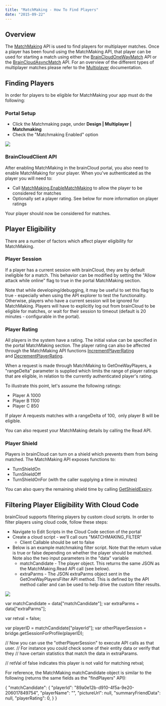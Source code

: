 ```yaml
---
title: "MatchMaking - How To Find Players"
date: "2015-09-22"
---
```


## Overview

The [MatchMaking](/api/capi/matchmaking) API is used to find players for multiplayer matches. Once a player has been found using the MatchMaking API, that player can be used for starting a match using either the [BrainCloudOneWayMatch](/api/capi/oneway) API or the [BrainCloudAsyncMatch](/api/capi/asyncmatch) API. For an overview of the different types of multiplayer matches please refer to the [Multiplayer](/learn/key-concepts/multiplayer/) documentation.

## Finding Players

In order for players to be eligible for MatchMaking your app must do the following:

### Portal Setup

- Click the Matchmaking page, under **Design | Multiplayer | Matchmaking**
- Check the "Matchmaking Enabled" option

[![](images/2018-06-20_19-47-01-300x186.png)](images/2018-06-20_19-47-01.png)

### BrainCloudClient API

After enabling MatchMaking in the brainCloud portal, you also need to enable MatchMaking for your player. When you've authenticated as the player you will need to:

- Call [MatchMaking.EnableMatchMaking](/api/capi/matchmaking/enablematchmaking) to allow the player to be considered for matches
- Optionally set a player rating. See below for more information on player ratings

Your player should now be considered for matches.

## Player Eligibility

There are a number of factors which affect player eligibility for MatchMaking.

### Player Session

If a player has a current session with brainCloud, they are by default ineligible for a match. This behavior can be modified by setting the "Allow attack while online" flag to true in the portal MatchMaking section.

Note that while developing/debugging, it may be useful to set this flag to true - especially when using the API explorer to test the functionality. Otherwise, players who have a current session will be ignored for MatchMaking. Players will have to explicitly log out from brainCloud to be eligible for matches, or wait for their session to timeout (default is 20 minutes - configurable in the portal).

### Player Rating

All players in the system have a rating. The initial value can be specified in the portal MatchMaking section. The player rating can also be affected through the MatchMaking API functions [IncrementPlayerRating](/api/capi/matchmaking/incrementplayerrating) and [DecrementPlayerRating](/api/capi/matchmaking/decrementplayerrating).

When a request is made through MatchMaking to GetOneWayPlayers, a "rangeDelta" parameter is supplied which limits the range of player ratings that are eligible, in relation to the currently authenticated player's rating.

To illustrate this point, let's assume the following ratings:

- Player A 1000
- Player B 1100
- Player C 850

If player A requests matches with a rangeDelta of 100,  only player B will be eligible.

You can also request your MatchMaking details by calling the Read API.

### Player Shield

Players in brainCloud can turn on a shield which prevents them from being matched. The MatchMaking API exposes functions to:

- TurnShieldOn
- TurnShieldOff
- TurnShieldOnFor (with the caller supplying a time in minutes)

You can also query the remaining shield time by calling [GetShieldExpiry](/api/capi/matchmaking/getshieldexpiry).

## Filtering Player Eligibility With Cloud Code

brainCloud supports filtering players by custom cloud scripts. In order to filter players using cloud code, follow these steps:

- Navigate to Edit Scripts in the Cloud Code section of the portal
- Create a cloud script - we'll call ours "MATCHMAKING\_FILTER"
    - Client Callable should be set to false
- Below is an example matchmaking filter script. Note that the return value is true or false depending on whether the player should be matched. Note also the two input parameters in the "data" variable
    - matchCandidate - The player object. This returns the same JSON as the MatchMaking.Read API call (see below).
    - extraParms - The JSON extraParms object sent in the GetOneWayPlayersFilter API method. This is defined by the API method caller and can be used to help drive the custom filter results.

[![](images/2018-06-20_19-51-23-300x140.png)](images/2018-06-20_19-51-23.png)

var matchCandidate = data\["matchCandidate"\];
var extraParms    = data\["extraParms"\];

var retval = false;

var playerID = matchCandidate\["playerId"\];
var otherPlayerSession = bridge.getSessionForProfile(playerID);

// Now you can use the "otherPlayerSession" to execute API calls as that user.
// For instance you could check some of their entity data or verify that they
// have certain statistics that match the data in extraParams.

// retVal of false indicates this player is not valid for matching
retval;

For reference, the MatchMaking matchCandidate object is similar to the following (returns the same fields as the "findPlayers" API):

{
 "matchCandidate": {
  "playerId": "89a0e12b-d910-4f5a-9e20-206017849754",
  "playerName": "",
  "pictureUrl": null,
  "summaryFriendData": null,
  "playerRating": 0,
 }
}
